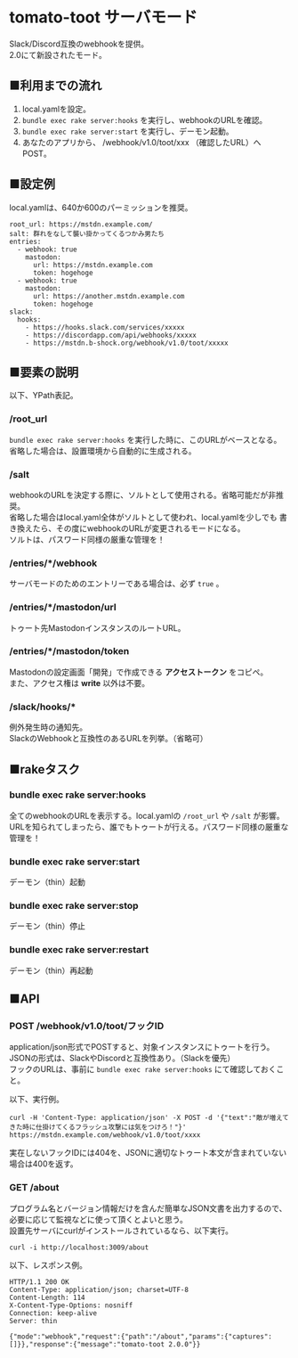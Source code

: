 # tomato-toot サーバモード

Slack/Discord互換のwebhookを提供。  
2.0にて新設されたモード。

## ■利用までの流れ

1. local.yamlを設定。
1. `bundle exec rake server:hooks` を実行し、webhookのURLを確認。
1. `bundle exec rake server:start` を実行し、デーモン起動。
1. あなたのアプリから、 /webhook/v1.0/toot/xxx （確認したURL）へPOST。

## ■設定例

local.yamlは、640か600のパーミッションを推奨。

```
root_url: https://mstdn.example.com/
salt: 群れをなして襲い掛かってくるつかみ男たち
entries:
  - webhook: true
    mastodon:
      url: https://mstdn.example.com
      token: hogehoge
  - webhook: true
    mastodon:
      url: https://another.mstdn.example.com
      token: hogehoge
slack:
  hooks:
    - https://hooks.slack.com/services/xxxxx
    - https://discordapp.com/api/webhooks/xxxxx
    - https://mstdn.b-shock.org/webhook/v1.0/toot/xxxxx
```

## ■要素の説明

以下、YPath表記。

### /root_url

`bundle exec rake server:hooks` を実行した時に、このURLがベースとなる。  
省略した場合は、設置環境から自動的に生成される。

### /salt

webhookのURLを決定する際に、ソルトとして使用される。省略可能だが非推奨。  
省略した場合はlocal.yaml全体がソルトとして使われ、local.yamlを少しでも
書き換えたら、その度にwebhookのURLが変更されるモードになる。  
ソルトは、パスワード同様の厳重な管理を！

### /entries/*/webhook

サーバモードのためのエントリーである場合は、必ず `true` 。

### /entries/*/mastodon/url

トゥート先MastodonインスタンスのルートURL。

### /entries/*/mastodon/token

Mastodonの設定画面「開発」で作成できる __アクセストークン__ をコピペ。  
また、アクセス権は __write__ 以外は不要。

### /slack/hooks/*

例外発生時の通知先。  
SlackのWebhookと互換性のあるURLを列挙。（省略可）

## ■rakeタスク

### bundle exec rake server:hooks

全てのwebhookのURLを表示する。local.yamlの `/root_url` や `/salt` が影響。  
URLを知られてしまったら、誰でもトゥートが行える。パスワード同様の厳重な管理を！

### bundle exec rake server:start

デーモン（thin）起動

### bundle exec rake server:stop

デーモン（thin）停止

### bundle exec rake server:restart

デーモン（thin）再起動

## ■API

### POST /webhook/v1.0/toot/フックID

application/json形式でPOSTすると、対象インスタンスにトゥートを行う。  
JSONの形式は、SlackやDiscordと互換性あり。（Slackを優先）  
フックのURLは、事前に `bundle exec rake server:hooks` にて確認しておくこと。

以下、実行例。

```
curl -H 'Content-Type: application/json' -X POST -d '{"text":"敵が増えてきた時に仕掛けてくるフラッシュ攻撃には気をつけろ！"}' https://mstdn.example.com/webhook/v1.0/toot/xxxx
```

実在しないフックIDには404を、JSONに適切なトゥート本文が含まれていない場合は400を返す。

### GET /about

プログラム名とバージョン情報だけを含んだ簡単なJSON文書を出力するので、
必要に応じて監視などに使って頂くとよいと思う。  
設置先サーバにcurlがインストールされているなら、以下実行。

```
curl -i http://localhost:3009/about
```

以下、レスポンス例。

```
HTTP/1.1 200 OK
Content-Type: application/json; charset=UTF-8
Content-Length: 114
X-Content-Type-Options: nosniff
Connection: keep-alive
Server: thin

{"mode":"webhook","request":{"path":"/about","params":{"captures":[]}},"response":{"message":"tomato-toot 2.0.0"}}
```
